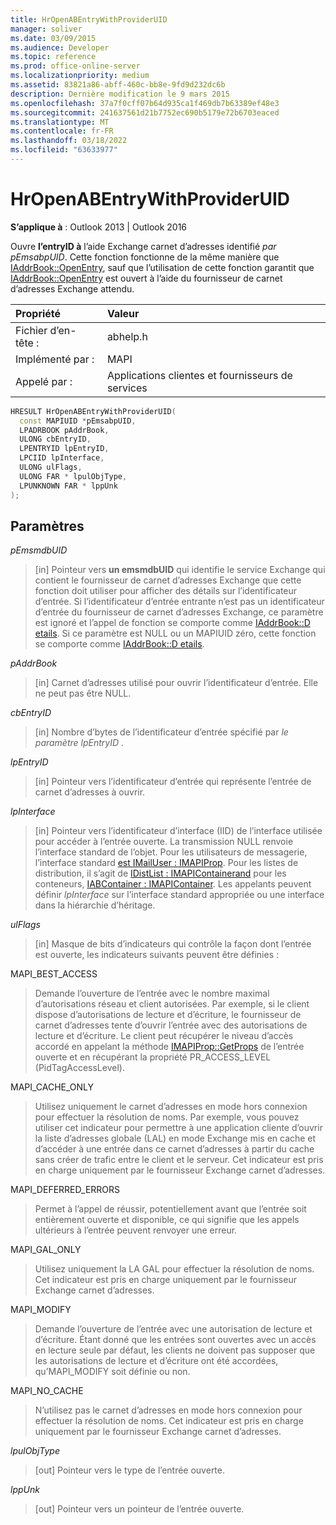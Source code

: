 ```yaml
---
title: HrOpenABEntryWithProviderUID
manager: soliver
ms.date: 03/09/2015
ms.audience: Developer
ms.topic: reference
ms.prod: office-online-server
ms.localizationpriority: medium
ms.assetid: 83821a86-abff-460c-bb8e-9fd9d232dc6b
description: Dernière modification le 9 mars 2015
ms.openlocfilehash: 37a7f0cff07b64d935ca1f469db7b63389ef48e3
ms.sourcegitcommit: 241637561d21b7752ec690b5179e72b6703eaced
ms.translationtype: MT
ms.contentlocale: fr-FR
ms.lasthandoff: 03/18/2022
ms.locfileid: "63633977"
---
```

# <a name="hropenabentrywithprovideruid"></a>HrOpenABEntryWithProviderUID

**S’applique à** : Outlook 2013 | Outlook 2016
  
Ouvre **l’entryID à** l’aide Exchange carnet d’adresses identifié _par pEmsabpUID_. Cette fonction fonctionne de la même manière que [IAddrBook::OpenEntry](iaddrbook-openentry.md), sauf que l’utilisation de cette fonction garantit que [IAddrBook::OpenEntry](iaddrbook-openentry.md) est ouvert à l’aide du fournisseur de carnet d’adresses Exchange attendu.
  
|Propriété |Valeur |
|:-----|:-----|
|Fichier d’en-tête :  <br/> |abhelp.h  <br/> |
|Implémenté par :  <br/> |MAPI  <br/> |
|Appelé par :  <br/> |Applications clientes et fournisseurs de services  <br/> |

```cpp
HRESULT HrOpenABEntryWithProviderUID(
  const MAPIUID *pEmsabpUID,
  LPADRBOOK pAddrBook,
  ULONG cbEntryID,
  LPENTRYID lpEntryID,
  LPCIID lpInterface,
  ULONG ulFlags,
  ULONG FAR * lpulObjType,
  LPUNKNOWN FAR * lppUnk
);
```

## <a name="parameters"></a>Paramètres

 _pEmsmdbUID_
  
> [in] Pointeur vers **un emsmdbUID** qui identifie le service Exchange qui contient le fournisseur de carnet d’adresses Exchange que cette fonction doit utiliser pour afficher des détails sur l’identificateur d’entrée. Si l’identificateur d’entrée entrante n’est pas un identificateur d’entrée du fournisseur de carnet d’adresses Exchange, ce paramètre est ignoré et l’appel de fonction se comporte comme [IAddrBook::D etails](iaddrbook-details.md). Si ce paramètre est NULL ou un MAPIUID zéro, cette fonction se comporte comme [IAddrBook::D etails](iaddrbook-details.md).

 _pAddrBook_
  
> [in] Carnet d’adresses utilisé pour ouvrir l’identificateur d’entrée. Elle ne peut pas être NULL.

 _cbEntryID_
  
> [in] Nombre d’bytes de l’identificateur d’entrée spécifié par _le paramètre lpEntryID_ .

 _lpEntryID_
  
> [in] Pointeur vers l’identificateur d’entrée qui représente l’entrée de carnet d’adresses à ouvrir.

 _lpInterface_
  
> [in] Pointeur vers l’identificateur d’interface (IID) de l’interface utilisée pour accéder à l’entrée ouverte. La transmission NULL renvoie l’interface standard de l’objet. Pour les utilisateurs de messagerie, l’interface standard [est IMailUser : IMAPIProp](imailuserimapiprop.md). Pour les listes de distribution, il s’agit de [IDistList : IMAPIContainerand](idistlistimapicontainer.md) pour les conteneurs, [IABContainer : IMAPIContainer](iabcontainerimapicontainer.md). Les appelants peuvent définir _lpInterface_ sur l’interface standard appropriée ou une interface dans la hiérarchie d’héritage.

 _ulFlags_
  
> [in] Masque de bits d’indicateurs qui contrôle la façon dont l’entrée est ouverte, les indicateurs suivants peuvent être définies :

MAPI_BEST_ACCESS
  
> Demande l’ouverture de l’entrée avec le nombre maximal d’autorisations réseau et client autorisées. Par exemple, si le client dispose d’autorisations de lecture et d’écriture, le fournisseur de carnet d’adresses tente d’ouvrir l’entrée avec des autorisations de lecture et d’écriture. Le client peut récupérer le niveau d’accès accordé en appelant la méthode [IMAPIProp::GetProps](imapiprop-getprops.md) de l’entrée ouverte et en récupérant la propriété PR_ACCESS_LEVEL (PidTagAccessLevel).

MAPI_CACHE_ONLY
  
> Utilisez uniquement le carnet d’adresses en mode hors connexion pour effectuer la résolution de noms. Par exemple, vous pouvez utiliser cet indicateur pour permettre à une application cliente d’ouvrir la liste d’adresses globale (LAL) en mode Exchange mis en cache et d’accéder à une entrée dans ce carnet d’adresses à partir du cache sans créer de trafic entre le client et le serveur. Cet indicateur est pris en charge uniquement par le fournisseur Exchange carnet d’adresses.

MAPI_DEFERRED_ERRORS
  
> Permet à l’appel de réussir, potentiellement avant que l’entrée soit entièrement ouverte et disponible, ce qui signifie que les appels ultérieurs à l’entrée peuvent renvoyer une erreur.

MAPI_GAL_ONLY
  
> Utilisez uniquement la LA GAL pour effectuer la résolution de noms. Cet indicateur est pris en charge uniquement par le fournisseur Exchange carnet d’adresses.

MAPI_MODIFY
  
> Demande l’ouverture de l’entrée avec une autorisation de lecture et d’écriture. Étant donné que les entrées sont ouvertes avec un accès en lecture seule par défaut, les clients ne doivent pas supposer que les autorisations de lecture et d’écriture ont été accordées, qu’MAPI_MODIFY soit définie ou non.

MAPI_NO_CACHE
  
> N’utilisez pas le carnet d’adresses en mode hors connexion pour effectuer la résolution de noms. Cet indicateur est pris en charge uniquement par le fournisseur Exchange carnet d’adresses.

 _lpulObjType_
  
> [out] Pointeur vers le type de l’entrée ouverte.

 _lppUnk_
  
> [out] Pointeur vers un pointeur de l’entrée ouverte.
